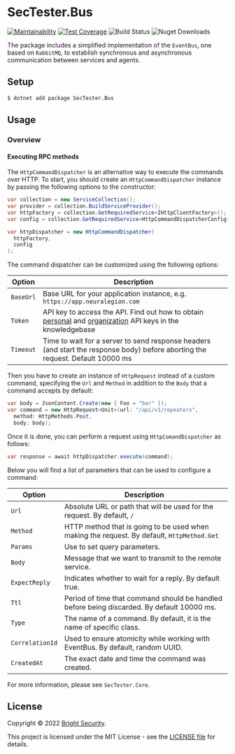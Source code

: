# SecTester.Bus

[![Maintainability](https://api.codeclimate.com/v1/badges/c92a6cb490b75c55133a/maintainability)](https://codeclimate.com/github/NeuraLegion/sectester-net/maintainability)
[![Test Coverage](https://api.codeclimate.com/v1/badges/c92a6cb490b75c55133a/test_coverage)](https://codeclimate.com/github/NeuraLegion/sectester-net/test_coverage)
![Build Status](https://github.com/NeuraLegion/sectester-net/actions/workflows/coverage.yml/badge.svg?branch=master&event=push)
![Nuget Downloads](https://img.shields.io/nuget/dt/SecTester.Bus)

The package includes a simplified implementation of the `EventBus`, one based on `RabbitMQ`, to establish synchronous
and asynchronous communication between services and agents.

## Setup

```bash
$ dotnet add package SecTester.Bus
```

## Usage

### Overview

#### Executing RPC methods

The `HttpCommandDispatcher` is an alternative way to execute the commands over HTTP. To start, you should create
an `HttpCommandDispatcher` instance by passing the following options to the constructor:

```csharp
var collection = new ServiceCollection();
var provider = collection.BuildServiceProvider();
var httpFactory = collection.GetRequiredService<IHttpClientFactory>();
var config = collection.GetRequiredService<HttpCommandDispatcherConfig>();

var httpDispatcher = new HttpCommandDispatcher(
  httpFactory,
  config
);
```

The command dispatcher can be customized using the following options:

| Option    | Description                                                                                                                                                                                                                                                                                                                                |
| --------- | ------------------------------------------------------------------------------------------------------------------------------------------------------------------------------------------------------------------------------------------------------------------------------------------------------------------------------------------ |
| `BaseUrl` | Base URL for your application instance, e.g. `https://app.neuralegion.com`                                                                                                                                                                                                                                                                 |
| `Token`   | API key to access the API. Find out how to obtain [personal](https://docs.brightsec.com/docs/manage-your-personal-account#manage-your-personal-api-keys-authentication-tokens) and [organization](https://docs.brightsec.com/docs/manage-your-organization#manage-organization-apicli-authentication-tokens) API keys in the knowledgebase |
| `Timeout` | Time to wait for a server to send response headers (and start the response body) before aborting the request. Default 10000 ms                                                                                                                                                                                                             |

Then you have to create an instance of `HttpRequest` instead of a custom command, specifying the `Url` and `Method` in
addition to the `Body` that a command accepts by default:

```csharp
var body = JsonContent.Create(new { Foo = "bar" });
var command = new HttpRequest<Unit>(url: "/api/v1/repeaters",
  method: HttpMethods.Post,
  body: body);
```

Once it is done, you can perform a request using `HttpComandDispatcher` as follows:

```csharp
var response = await httpDispatcher.execute(command);
```

Below you will find a list of parameters that can be used to configure a command:

| Option          | Description                                                                                |
| --------------- |--------------------------------------------------------------------------------------------|
| `Url`           | Absolute URL or path that will be used for the request. By default, `/`                    |
| `Method`        | HTTP method that is going to be used when making the request. By default, `HttpMethod.Get` |
| `Params`        | Use to set query parameters.                                                               |
| `Body`          | Message that we want to transmit to the remote service.                                    |
| `ExpectReply`   | Indicates whether to wait for a reply. By default true.                                    |
| `Ttl`           | Period of time that command should be handled before being discarded. By default 10000 ms. |
| `Type`          | The name of a command. By default, it is the name of specific class.                       |
| `CorrelationId` | Used to ensure atomicity while working with EventBus. By default, random UUID.             |
| `CreatedAt`     | The exact date and time the command was created.                                           |

For more information, please see `SecTester.Core`.

## License

Copyright © 2022 [Bright Security](https://brightsec.com/).

This project is licensed under the MIT License - see the [LICENSE file](LICENSE) for details.

